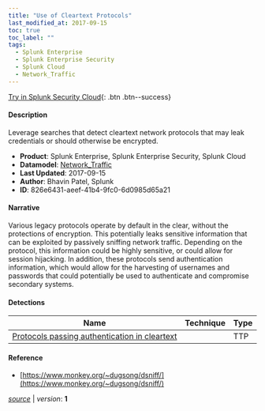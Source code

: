 ```yaml
---
title: "Use of Cleartext Protocols"
last_modified_at: 2017-09-15
toc: true
toc_label: ""
tags:
  - Splunk Enterprise
  - Splunk Enterprise Security
  - Splunk Cloud
  - Network_Traffic
---
```


[Try in Splunk Security Cloud](https://www.splunk.com/en_us/cyber-security.html){: .btn .btn--success}

#### Description

Leverage searches that detect cleartext network protocols that may leak credentials or should otherwise be encrypted.

- **Product**: Splunk Enterprise, Splunk Enterprise Security, Splunk Cloud
- **Datamodel**: [Network_Traffic](https://docs.splunk.com/Documentation/CIM/latest/User/NetworkTraffic)
- **Last Updated**: 2017-09-15
- **Author**: Bhavin Patel, Splunk
- **ID**: 826e6431-aeef-41b4-9fc0-6d0985d65a21

#### Narrative

Various legacy protocols operate by default in the clear, without the protections of encryption. This potentially leaks sensitive information that can be exploited by passively sniffing network traffic. Depending on the protocol, this information could be highly sensitive, or could allow for session hijacking. In addition, these protocols send authentication information, which would allow for the harvesting of usernames and passwords that could potentially be used to authenticate and compromise secondary systems.

#### Detections

| Name        | Technique   | Type         |
| ----------- | ----------- |--------------|
| [Protocols passing authentication in cleartext](/network/protocols_passing_authentication_in_cleartext/) |  | TTP |

#### Reference

* [https://www.monkey.org/~dugsong/dsniff/](https://www.monkey.org/~dugsong/dsniff/)



[*source*](https://github.com/splunk/security_content/tree/develop/stories/use_of_cleartext_protocols.yml) \| *version*: **1**